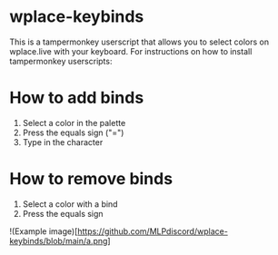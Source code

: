 # wplace-keybinds
This is a tampermonkey userscript that allows you to select colors on wplace.live with your keyboard.
For instructions on how to install tampermonkey userscripts: [](https://www.tampermonkey.net/faq.php?locale=en#Q102)

# How to add binds
1. Select a color in the palette
2. Press the equals sign ("=")
3. Type in the character

# How to remove binds
1. Select a color with a bind
2. Press the equals sign

!(Example image)[https://github.com/MLPdiscord/wplace-keybinds/blob/main/a.png]
